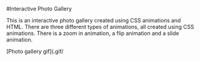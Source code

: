 #Interactive Photo Gallery

This is an interactive photo gallery created using CSS animations and HTML. There are three different types of animations,
all created using CSS animations. There is a zoom in animation, a flip animation and a slide animation. 

[Photo gallery gif](.gif/
